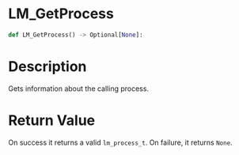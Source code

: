 # LM_GetProcess

```python
def LM_GetProcess() -> Optional[None]:
```

# Description

Gets information about the calling process.

# Return Value

On success it returns a valid `lm_process_t`. On failure, it returns `None`.

